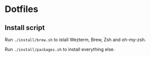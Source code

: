 # Dotfiles

## Install script

Run `./install/brew.sh` to istall Wezterm, Brew, Zsh and oh-my-zsh.

Run `./install/packages.sh` to install everything else.
